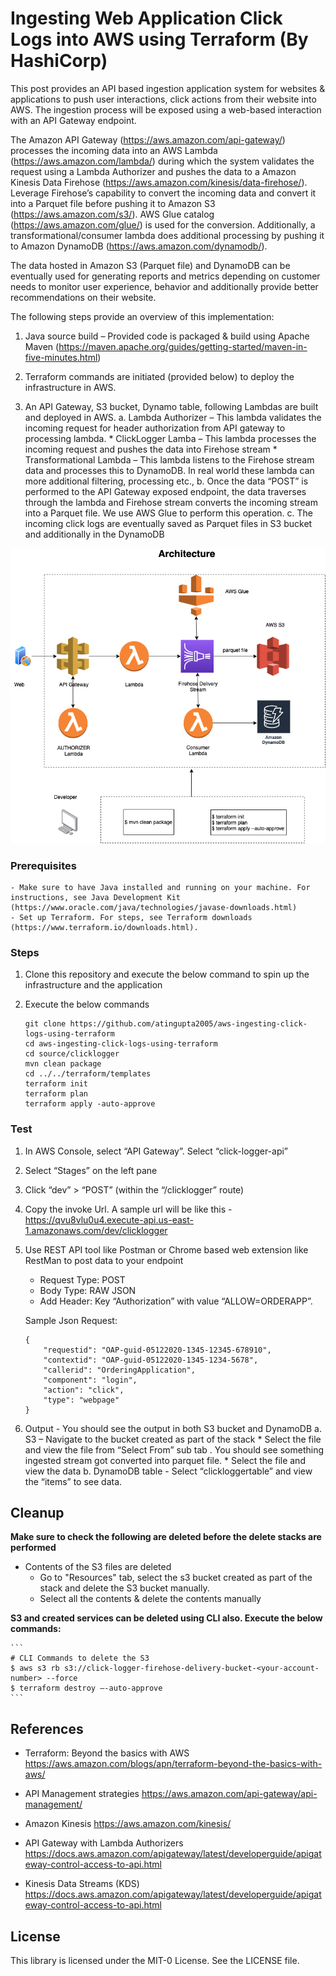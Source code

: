 # Ingesting Web Application Click Logs into AWS using Terraform (By HashiCorp)

This post provides an API based ingestion application system for websites & applications to push user interactions, click actions from their website into AWS. The ingestion process will be exposed using a web-based interaction with an API Gateway endpoint. 

The Amazon API Gateway (https://aws.amazon.com/api-gateway/) processes the incoming data into an AWS Lambda (https://aws.amazon.com/lambda/) during which the system validates the request using a Lambda Authorizer and pushes the data to a Amazon Kinesis Data Firehose (https://aws.amazon.com/kinesis/data-firehose/). Leverage Firehose’s capability to convert the incoming data and convert it into a Parquet file before pushing it to Amazon S3 (https://aws.amazon.com/s3/). AWS Glue catalog (https://aws.amazon.com/glue/) is used for the conversion. Additionally, a transformational/consumer lambda does additional processing by pushing it to Amazon DynamoDB (https://aws.amazon.com/dynamodb/). 

The data hosted in Amazon S3 (Parquet file) and DynamoDB can be eventually used for generating reports and metrics depending on customer needs to monitor user experience, behavior and additionally provide better recommendations on their website.

The following steps provide an overview of this implementation:

1. Java source build – Provided code is packaged & build using Apache Maven (https://maven.apache.org/guides/getting-started/maven-in-five-minutes.html)

2. Terraform commands are initiated (provided below) to deploy the infrastructure in AWS. 
3. An API Gateway, S3 bucket, Dynamo table, following Lambdas are built and deployed in AWS.
   a. Lambda Authorizer – This lambda validates the incoming request for header authorization from API gateway to processing lambda. 
        * ClickLogger Lamba – This lambda processes the incoming request and pushes the data into Firehose stream
        * Transformational Lambda – This lambda listens to the Firehose stream data and processes this to DynamoDB. In real world these lambda can more additional filtering, processing etc.,
   b. Once the data “POST” is performed to the API Gateway exposed endpoint, the data traverses through the lambda and Firehose stream converts the incoming stream into a Parquet file. We use AWS Glue to perform this operation.
   c. The incoming click logs are eventually saved as Parquet files in S3 bucket and additionally in the DynamoDB

![Alt text](ingesting%20click%20logs%20from%20web%20application.png?raw=true "Title")

### Prerequisites

    - Make sure to have Java installed and running on your machine. For instructions, see Java Development Kit (https://www.oracle.com/java/technologies/javase-downloads.html)
    - Set up Terraform. For steps, see Terraform downloads (https://www.terraform.io/downloads.html).

### Steps

1. Clone this repository and execute the below command to spin up the infrastructure and the application

2. Execute the below commands

    ```
    git clone https://github.com/atingupta2005/aws-ingesting-click-logs-using-terraform
    cd aws-ingesting-click-logs-using-terraform
    cd source/clicklogger
    mvn clean package
    cd ../../terraform/templates    
    terraform init
    terraform plan
    terraform apply -auto-approve
    ```

### Test

1. In AWS Console, select “API Gateway”. Select “click-logger-api” 
2. Select “Stages” on the left pane
3. Click “dev” > “POST” (within the “/clicklogger” route)
4. Copy the invoke Url. A sample url will be like this -  https://qvu8vlu0u4.execute-api.us-east-1.amazonaws.com/dev/clicklogger
5. Use REST API tool like Postman or Chrome based web extension like RestMan to post data to your endpoint
    - Request Type: POST
    - Body Type: RAW JSON
    - Add Header: Key “Authorization” with value “ALLOW=ORDERAPP”.

    Sample Json Request:
    ```
    {
        "requestid": "OAP-guid-05122020-1345-12345-678910",
        "contextid": "OAP-guid-05122020-1345-1234-5678",
        "callerid": "OrderingApplication",
        "component": "login",
        "action": "click",
        "type": "webpage"
    }
    ```
6. Output - You should see the output in both S3 bucket and DynamoDB
    a. S3 – Navigate to the bucket created as part of the stack
        * Select the file and view the file from “Select From” sub tab . You should see something ingested stream got converted into parquet file.
        * Select the file and view the data
    b. DynamoDB table - Select “clickloggertable” and view the “items” to see data. 
 
 ## Cleanup

**Make sure to check the following are deleted before the delete stacks are performed**

   - Contents of the S3 files are deleted
        - Go to "Resources" tab, select the s3 bucket created as part of the  stack and delete the S3 bucket manually.
        - Select all the contents & delete the contents manually


**S3 and created services can be deleted using CLI also. Execute the below commands:**

    ```
    # CLI Commands to delete the S3  
    $ aws s3 rb s3://click-logger-firehose-delivery-bucket-<your-account-number> --force
    $ terraform destroy –-auto-approve
    ```


## References

* Terraform:  Beyond the basics with AWS 
https://aws.amazon.com/blogs/apn/terraform-beyond-the-basics-with-aws/

* API Management strategies 
https://aws.amazon.com/api-gateway/api-management/

* Amazon Kinesis
https://aws.amazon.com/kinesis/

* API Gateway with Lambda Authorizers
https://docs.aws.amazon.com/apigateway/latest/developerguide/apigateway-control-access-to-api.html

* Kinesis Data Streams (KDS)
https://docs.aws.amazon.com/apigateway/latest/developerguide/apigateway-control-access-to-api.html






## License

This library is licensed under the MIT-0 License. See the LICENSE file.
